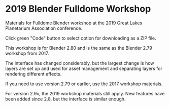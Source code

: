 # 2019 Blender Fulldome Workshop
Materials for Fulldome Blender workshop at the 2019 Great Lakes Planetarium Association conference.

Click green "Code" button to select option for downloading as a ZIP file.

This workshop is for Blender 2.80 and is the same as the Blender 2.79 workshop from 2017. 

The interface has changed considerably, but the largest change is how layers are set up and used for asset management and separating layers for rendering different effects.

If you need to use version 2.79 or earlier, use the 2017 workshop materials.

For version 2.9x, the 2019 workshop materials still apply. New features have been added since 2.8, but the interface is similar enough.

